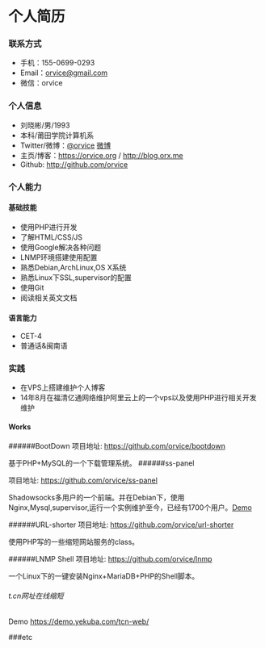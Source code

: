 个人简历 
====
### 联系方式 

- 手机：155-0699-0293
- Email：orvice@gmail.com
- 微信：orvice
 

### 个人信息

 - 刘晓彬/男/1993
 - 本科/莆田学院计算机系 
 - Twitter/微博：[@orvice](https://twitter.com/orvice) [微博](http://weibo.com/orvice)
 - 主页/博客：https://orvice.org / http://blog.orx.me
 - Github: http://github.com/orvice

### 个人能力 ###

#### 基础技能

* 使用PHP进行开发
* 了解HTML/CSS/JS
* 使用Google解决各种问题
* LNMP环境搭建使用配置
* 熟悉Debian,ArchLinux,OS X系统
* 熟悉Linux下SSL,supervisor的配置
* 使用Git
* 阅读相关英文文档

#### 语言能力 ####
* CET-4
* 普通话&闽南语

### 实践 ###

* 在VPS上搭建维护个人博客
* 14年8月在福清亿通网络维护阿里云上的一个vps以及使用PHP进行相关开发维护

#### Works ###
######BootDown
项目地址: https://github.com/orvice/bootdown

基于PHP+MySQL的一个下载管理系统。
######ss-panel

项目地址: https://github.com/orvice/ss-panel

Shadowsocks多用户的一个前端。并在Debian下，使用Nginx,Mysql,supervisor,运行一个实例维护至今，已经有1700个用户。[Demo](https://cattt.com)

######URL-shorter
项目地址: https://github.com/orvice/url-shorter

使用PHP写的一些缩短网站服务的class。

######LNMP Shell
项目地址: https://github.com/orvice/lnmp

一个Linux下的一键安装Nginx+MariaDB+PHP的Shell脚本。

###### t.cn网址在线缩短

Demo https://demo.yekuba.com/tcn-web/

###etc

 

